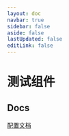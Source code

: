 ```yaml
---
layout: doc
navbar: true
sidebar: false
aside: false
lastUpdated: false
editLink: false
---
```


# 测试组件

<script setup>
import CustomComponent from '../components/Custom.vue'
import Tip from '../components/Tip.vue'
import { ref } from "vue";
//父组件内部数据
let todos = ref([
  { id: 1, title: "吃饭", done: true },
  { id: 2, title: "睡觉", done: false },
  { id: 3, title: "打豆豆", done: true },
]);
</script>

## Docs

<Tip title="测试提示标题" :todos="todos">
  <template v-slot="{$row,$index}">
      <!--父组件决定子组件的结构与外观-->
      <span :style="{color:$row.done?'green':'red'}">{{$row.title}}</span>
  </template>
</Tip>

[配置文档](https://vitepress.dev/reference/default-theme-home-page)

<CustomComponent />

